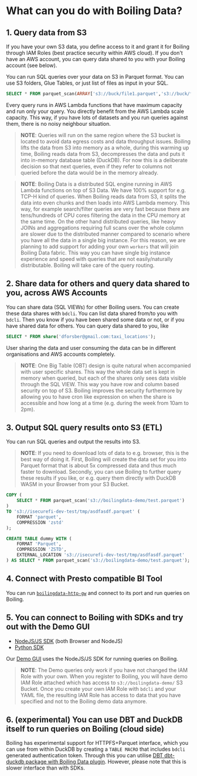 # What can you do with Boiling Data?

## 1. Query data from S3

If you have your own S3 data, you define access to it and grant it for Boiling through IAM Roles (best practice security within AWS cloud). If you don't have an AWS account, you can query data shared to you with your Boiling account (see below).

You can run SQL queries over your data on S3 in Parquet format. You can use S3 folders, Glue Tables, or just list of files as input in your SQL.

```sql
SELECT * FROM parquet_scan(ARRAY['s3://buck/file1.parquet','s3://buck/file2.parquet'])
```

Every query runs in AWS Lambda functions that have maximum capacity and run only your query. You directly benefit from the AWS Lambda scale capacity. This way, if you have lots of datasets and you run queries against them, there is no noisy neighbour situation.

> **NOTE**: Queries will run on the same region where the S3 bucket is located to avoid data egress costs and data throughput issues. Boiling lifts the data from S3 into memory as a whole, during this warming up time, Boiling reads data from S3, decompresses the data and puts it into in-memory database table (DuckDB). For now this is a deliberate decision so that next queries, even if they refer to columns not queried before the data would be in the memory already.

> **NOTE**: Boiling Data is a distributed SQL engine running in AWS Lambda functions on top of S3 Data. We have 100% support for e.g. TCP-H kind of queries. When Boiling reads data from S3, it splits the data into even chunks and then loads into AWS Lambda memory. This way, for example search/filter queries are very fast because there are tens/hundreds of CPU cores filtering the data in the CPU memory at the same time. On the other hand distributed queries, like heavy JOINs and aggregations requiring full scans over the whole column are slower due to the distributed manner compared to scenario where you have all the data in a single big instance. For this reason, we are planning to add support for adding your own `workers` that will join Boiling Data fabric. This way you can have single big instance experience and speed with queries that are not easily/naturally distributable. Boiling will take care of the query routing.

## 2. Share data for others and query data shared to you, across AWS Accounts

You can share data (SQL VIEWs) for other Boiling users. You can create these data shares with `bdcli`. You can list data shared from/to you with `bdcli`. Then you know if you have been shared some data or not, or if you have shared data for others. You can query data shared to you, like

```sql
SELECT * FROM share('dforsber@gmail.com:taxi_locations');
```

User sharing the data and user consuming the data can be in different organisations and AWS accounts completely.

> **NOTE**: One Big Table (OBT) design is quite natural when accompanied with user specific shares. This way the whole data set is kept in memory when queried, but each of the shares only sees data visible through the SQL VIEW. This way you have row and column based security on top of S3. Boiling improves the security furthermore by allowing you to have cron like expression on when the share is accessible and how long at a time (e.g. during the week from 10am to 2pm).

## 3. Output SQL query results onto S3 (ETL)

You can run SQL queries and output the results into S3.

> **NOTE**: If you need to download lots of data to e.g. browser, this is the best way of doing it. First, Boiling will create the data set for you into Parquet format that is about 5x compressed data and thus much faster to download. Secondly, you can use Boiling to further query these results if you like, or e.g. query them directly with DuckDB WASM in your Browser from your S3 Bucket.

```sql
COPY (
    SELECT * FROM parquet_scan('s3://boilingdata-demo/test.parquet')
)
TO 's3://isecurefi-dev-test/tmp/asdfasdf.parquet' (
    FORMAT 'parquet',
    COMPRESSION 'zstd'
);
```

```sql
CREATE TABLE dummy WITH (
    FORMAT 'Parquet',
    COMPRESSION 'ZSTD',
    EXTERNAL_LOCATION 's3://isecurefi-dev-test/tmp/asdfasdf.parquet'
) AS SELECT * FROM parquet_scan('s3://boilingdata-demo/test.parquet');
```

## 4. Connect with Presto compatible BI Tool

You can run [`boilingdata-http-gw`](https://github.com/boilingdata/boilingdata-http-gw) and connect to its port and run queries on Boiling.

## 5. You can connect to Boiling with SDKs and try out with the Demo GUI

- [NodeJS/JS SDK](https://github.com/boilingdata/node-boilingdata) (both Browser and NodeJS)
- [Python SDK](https://github.com/boilingdata/py-boilingdata)

Our [Demo GUI](https://app.boilingdata.com) uses the NodeJS/JS SDK for running queries on Boiling.

> **NOTE**: The Demo queries only work if you have not changed the IAM Role with your own. When you register to Boiling, you will have demo IAM Role attached which has access to `s3://boilingdata-demo/` S3 Bucket. Once you create your own IAM Role with `bdcli` and your YAML file, the resulting IAM Role has access to data that you have specified and not to the Boiling demo data anymore.

## 6. (experimental) You can use DBT and DuckDB itself to run queries on Boiling (cloud side)

Boiling has experimental support for HTTPFS+Parquet interface, which you can use from within DuckDB by creating a `TABLE MACRO` that includes `bdcli` generated authentication token. Through this you can utilise [DBT dbt-duckdb package with Boiling Data plugin]([ttps://github.com/boilingdata/boilingdata-dbt-demo). However, please note that this is slower interface than with SDKs.
